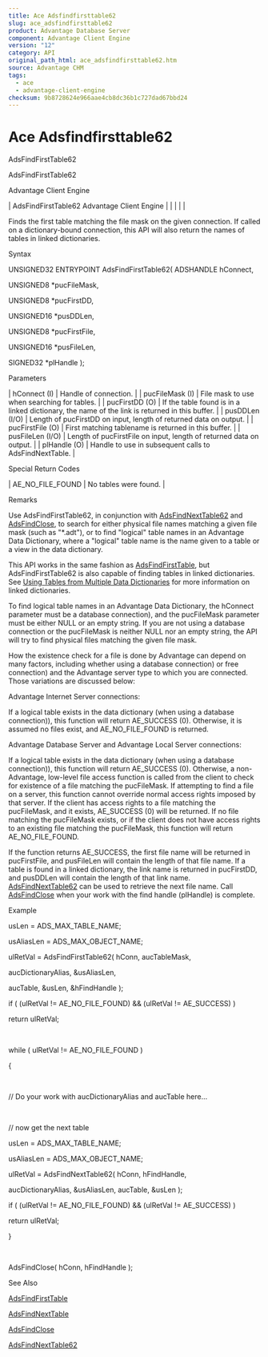 ```yaml
---
title: Ace Adsfindfirsttable62
slug: ace_adsfindfirsttable62
product: Advantage Database Server
component: Advantage Client Engine
version: "12"
category: API
original_path_html: ace_adsfindfirsttable62.htm
source: Advantage CHM
tags:
  - ace
  - advantage-client-engine
checksum: 9b8728624e966aae4cb8dc36b1c727dad67bbd24
---
```


# Ace Adsfindfirsttable62

AdsFindFirstTable62

AdsFindFirstTable62

Advantage Client Engine

| AdsFindFirstTable62  Advantage Client Engine |  |  |  |  |

Finds the first table matching the file mask on the given connection. If called on a dictionary-bound connection, this API will also return the names of tables in linked dictionaries.

Syntax

UNSIGNED32 ENTRYPOINT AdsFindFirstTable62( ADSHANDLE hConnect,

UNSIGNED8 \*pucFileMask,

UNSIGNED8 \*pucFirstDD,

UNSIGNED16 \*pusDDLen,

UNSIGNED8 \*pucFirstFile,

UNSIGNED16 \*pusFileLen,

SIGNED32 \*plHandle );

Parameters

| hConnect (I) | Handle of connection. |
| pucFileMask (I) | File mask to use when searching for tables. |
| pucFirstDD (O) | If the table found is in a linked dictionary, the name of the link is returned in this buffer. |
| pusDDLen (I/O) | Length of pucFirstDD on input, length of returned data on output. |
| pucFirstFile (O) | First matching tablename is returned in this buffer. |
| pusFileLen (I/O) | Length of pucFirstFile on input, length of returned data on output. |
| plHandle (O) | Handle to use in subsequent calls to AdsFindNextTable. |

Special Return Codes

| AE\_NO\_FILE\_FOUND | No tables were found. |

Remarks

Use AdsFindFirstTable62, in conjunction with [AdsFindNextTable62](ace_adsfindnexttable62.md) and [AdsFindClose](ace_adsfindclose.md), to search for either physical file names matching a given file mask (such as "\*.adt"), or to find "logical" table names in an Advantage Data Dictionary, where a "logical" table name is the name given to a table or a view in the data dictionary.

This API works in the same fashion as [AdsFindFirstTable](ace_adsfindfirsttable.md), but AdsFindFirstTable62 is also capable of finding tables in linked dictionaries. See [Using Tables from Multiple Data Dictionaries](master_using_tables_from_multiple_data_dictionaries.md) for more information on linked dictionaries.

To find logical table names in an Advantage Data Dictionary, the hConnect parameter must be a database connection), and the pucFileMask parameter must be either NULL or an empty string. If you are not using a database connection or the pucFileMask is neither NULL nor an empty string, the API will try to find physical files matching the given file mask.

How the existence check for a file is done by Advantage can depend on many factors, including whether using a database connection) or free connection) and the Advantage server type to which you are connected. Those variations are discussed below:

Advantage Internet Server connections:

If a logical table exists in the data dictionary (when using a database connection)), this function will return AE\_SUCCESS (0). Otherwise, it is assumed no files exist, and AE\_NO\_FILE\_FOUND is returned.

Advantage Database Server and Advantage Local Server connections:

If a logical table exists in the data dictionary (when using a database connection)), this function will return AE\_SUCCESS (0). Otherwise, a non-Advantage, low-level file access function is called from the client to check for existence of a file matching the pucFileMask. If attempting to find a file on a server, this function cannot override normal access rights imposed by that server. If the client has access rights to a file matching the pucFileMask, and it exists, AE\_SUCCESS (0) will be returned. If no file matching the pucFileMask exists, or if the client does not have access rights to an existing file matching the pucFileMask, this function will return AE\_NO\_FILE\_FOUND.

If the function returns AE\_SUCCESS, the first file name will be returned in pucFirstFile, and pusFileLen will contain the length of that file name. If a table is found in a linked dictionary, the link name is returned in pucFirstDD, and pusDDLen will contain the length of that link name. [AdsFindNextTable62](ace_adsfindnexttable62.md) can be used to retrieve the next file name. Call [AdsFindClose](ace_adsfindclose.md) when your work with the find handle (plHandle) is complete.

Example

usLen = ADS\_MAX\_TABLE\_NAME;

usAliasLen = ADS\_MAX\_OBJECT\_NAME;

ulRetVal = AdsFindFirstTable62( hConn, aucTableMask,

aucDictionaryAlias, &usAliasLen,

aucTable, &usLen, &hFindHandle );

if ( (ulRetVal != AE\_NO\_FILE\_FOUND) && (ulRetVal != AE\_SUCCESS) )

return ulRetVal;

 

while ( ulRetVal != AE\_NO\_FILE\_FOUND )

{

 

// Do your work with aucDictionaryAlias and aucTable here...

 

// now get the next table

usLen = ADS\_MAX\_TABLE\_NAME;

usAliasLen = ADS\_MAX\_OBJECT\_NAME;

ulRetVal = AdsFindNextTable62( hConn, hFindHandle,

aucDictionaryAlias, &usAliasLen, aucTable, &usLen );

if ( (ulRetVal != AE\_NO\_FILE\_FOUND) && (ulRetVal != AE\_SUCCESS) )

return ulRetVal;

}

 

AdsFindClose( hConn, hFindHandle );

See Also

[AdsFindFirstTable](ace_adsfindfirsttable.md)

[AdsFindNextTable](ace_adsfindnexttable.md)

[AdsFindClose](ace_adsfindclose.md)

[AdsFindNextTable62](ace_adsfindnexttable62.md)

